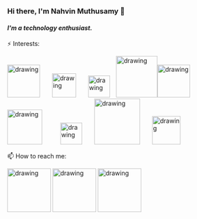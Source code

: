 ### Hi there, I'm Nahvin Muthusamy 👋
#### _I'm a technology enthusiast._

⚡ Interests:

<img src="https://upload.wikimedia.org/wikipedia/commons/thumb/8/87/Arduino_Logo.svg/1024px-Arduino_Logo.svg.png" alt="drawing" width="75"/>&emsp;&emsp;<img src="https://upload.wikimedia.org/wikipedia/commons/thumb/c/c3/Python-logo-notext.svg/2048px-Python-logo-notext.svg.png" alt="drawing" width="55"/>&emsp;&emsp;<img src="https://upload.wikimedia.org/wikipedia/commons/thumb/1/18/ISO_C%2B%2B_Logo.svg/1200px-ISO_C%2B%2B_Logo.svg.png" alt="drawing" width="50"/>&emsp;<img src="https://download.logo.wine/logo/Kotlin_(programming_language)/Kotlin_(programming_language)-Logo.wine.png" alt="drawing" width="95"/><img src="https://brandslogos.com/wp-content/uploads/images/large/java-logo-1.png" alt="drawing" width="75"/>&emsp;<img src="https://seeklogo.com/images/T/tensorflow-logo-AE5100E55E-seeklogo.com.png" alt="drawing" width="80"/>&emsp;&emsp;&emsp;<img src="https://upload.wikimedia.org/wikipedia/commons/6/66/Android_robot.png" alt="drawing" width="50"/>&emsp;&emsp;<img src="https://www.nicepng.com/png/full/127-1274512_unity-transparent-white-png-unity.png" alt="drawing" width="105"/>&emsp;&emsp;<img src="http://pngimg.com/uploads/bitcoin/bitcoin_PNG48.png" alt="drawing" width="65"/>










📫 How to reach me:

[<img src="https://cliply.co/wp-content/uploads/2021/02/372102050_LINKEDIN_ICON_TRANSPARENT_400.gif" alt="drawing" width="100"/>](https://www.linkedin.com/in/nahvin00/)                   [<img src="https://cliply.co/wp-content/uploads/2019/07/371907300_INSTAGRAM_ICON_TRANSPARENT_400.gif" alt="drawing" width="100"/>](https://www.instagram.com/nah.vin/)                   [<img src="https://cliply.co/wp-content/uploads/2019/03/371902260_SENDING_MAIL_400.gif" alt="drawing" width="100"/>](scnahvin@gmail.com)





<!--
**Nahvin00/nahvin00** is a ✨ _special_ ✨ repository because its `README.md` (this file) appears on your GitHub profile.

Here are some ideas to get you started:

- 🔭 I’m currently working on ...
- 🌱 I’m currently learning ...
- 👯 I’m looking to collaborate on ...
- 🤔 I’m looking for help with ...
- 💬 Ask me about ...
- 📫 How to reach me: ...
- 😄 Pronouns: ...
- ⚡ Fun fact: ...
-->
